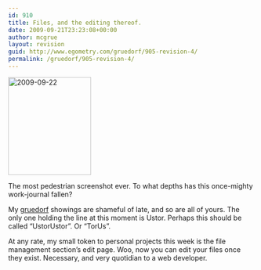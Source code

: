```yaml
---
id: 910
title: Files, and the editing thereof.
date: 2009-09-21T23:23:08+00:00
author: mcgrue
layout: revision
guid: http://www.egometry.com/gruedorf/905-revision-4/
permalink: /gruedorf/905-revision-4/
---
```

<div style="float: right;">
  <a href="http://www.egometry.com/i/2009/09/2009-09-22.jpg" rel="lightbox[pics905]" title="A screenshot of a control panel page.  Woo?"><img src="http://www.egometry.com/i/2009/09/2009-09-22.thumbnail.jpg" alt="2009-09-22" width="169" height="200" class="attachment wp-att-906 alignleft" /></a></p> 
  
  <p class="wp-caption-text">
    The most pedestrian screenshot ever. To what depths has this once-mighty work-journal fallen?
  </p>
</div>

My <a href=http://www.johnweng.com/gruedorf/>gruedorf</a> showings are shameful of late, and so are all of yours. The only one holding the line at this moment is Ustor. Perhaps this should be called &#8220;UstorUstor&#8221;. Or &#8220;TorUs&#8221;.

At any rate, my small token to personal projects this week is the file management section&#8217;s edit page. Woo, now you can edit your files once they exist. Necessary, and very quotidian to a web developer.